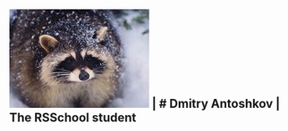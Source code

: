 ![My Social media Avatar](./Avatar.jpg) | # Dmitry Antoshkov
                                        | The RSSchool student
---------------------------------------------------------------
